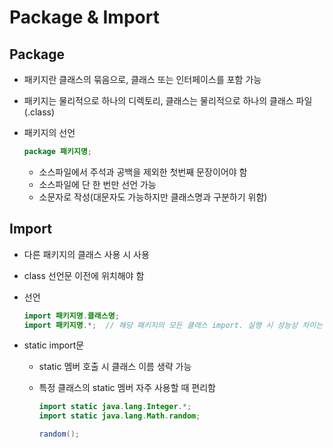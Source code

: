 # Package & Import



## Package

- 패키지란 클래스의 묶음으로, 클래스 또는 인터페이스를 포함 가능

- 패키지는 물리적으로 하나의 디렉토리, 클래스는 물리적으로 하나의 클래스 파일(.class)

- 패키지의 선언

  ```java
  package 패키지명;
  ```

  - 소스파일에서 주석과 공백을 제외한 첫번째 문장이어야 함
  - 소스파일에 단 한 번만 선언 가능
  - 소문자로 작성(대문자도 가능하지만 클래스명과 구분하기 위함)



## Import

- 다른 패키지의 클래스 사용 시 사용

- class 선언문 이전에 위치해야 함

- 선언

  ```java
  import 패키지명.클래스명;
  import 패키지명.*;  // 해당 패키지의 모든 클래스 import. 실행 시 성능상 차이는 없음
  ```

- static import문

  - static 멤버 호출 시 클래스 이름 생략 가능

  - 특정 클래스의 static 멤버 자주 사용할 때 편리함

    ```java
    import static java.lang.Integer.*;
    import static java.lang.Math.random;
    
    random();
    ```

    
